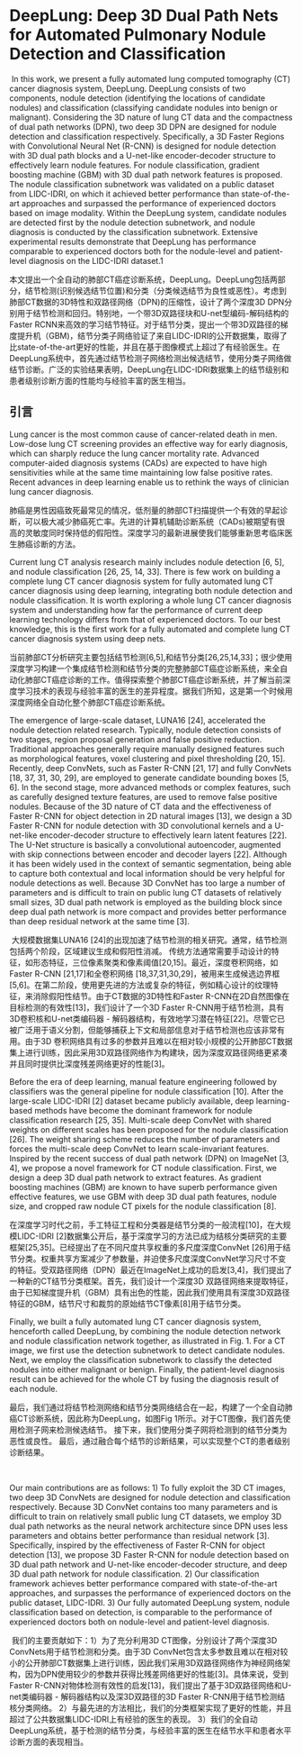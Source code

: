 # DeepLung: Deep 3D Dual Path Nets for Automated Pulmonary Nodule Detection and Classification

​       In this work, we present a fully automated lung computed  tomography (CT) cancer diagnosis system, DeepLung.  DeepLung consists of two components, nodule detection  (identifying the locations of candidate nodules) and classification  (classifying candidate nodules into benign or malignant).  Considering the 3D nature of lung CT data and  the compactness of dual path networks (DPN), two deep  3D DPN are designed for nodule detection and classification  respectively. Specifically, a 3D Faster Regions with  Convolutional Neural Net (R-CNN) is designed for nodule  detection with 3D dual path blocks and a U-net-like  encoder-decoder structure to effectively learn nodule features.  For nodule classification, gradient boosting machine  (GBM) with 3D dual path network features is proposed.  The nodule classification subnetwork was validated on a  public dataset from LIDC-IDRI, on which it achieved better  performance than state-of-the-art approaches and surpassed  the performance of experienced doctors based on  image modality. Within the DeepLung system, candidate  nodules are detected first by the nodule detection subnetwork,  and nodule diagnosis is conducted by the classification  subnetwork. Extensive experimental results demonstrate  that DeepLung has performance comparable to experienced  doctors both for the nodule-level and patient-level  diagnosis on the LIDC-IDRI dataset.1  

​         本文提出一个全自动的肺部CT癌症诊断系统，DeepLung。DeepLung包括两部分，结节检测(识别候选结节位置)和分类（分类候选结节为良性或恶性）。考虑到肺部CT数据的3D特性和双路径网络（DPN)的压缩性，设计了两个深度3D DPN分别用于结节检测和回归。特别地，一个带3D双路径块和U-net型编码-解码结构的Faster RCNN来高效的学习结节特征。对于结节分类，提出一个带3D双路径的梯度提升机（GBM)，结节分类子网络验证了来自LIDC-IDRI的公开数据集，取得了比state-of-the-art更好的性能，并且在基于图像模式上超过了有经验医生。在DeepLung系统中，首先通过结节检测子网络检测出候选结节，使用分类子网络做结节诊断。广泛的实验结果表明，DeepLung在LIDC-IDRI数据集上的结节级别和患者级别诊断方面的性能均与经验丰富的医生相当。



## 引言

Lung cancer is the most common cause of cancer-related
death in men. Low-dose lung CT screening provides an effective
way for early diagnosis, which can sharply reduce
the lung cancer mortality rate. Advanced computer-aided
diagnosis systems (CADs) are expected to have high sensitivities
while at the same time maintaining low false positive
rates. Recent advances in deep learning enable us to rethink
the ways of clinician lung cancer diagnosis.

​         肺癌是男性因癌致死最常见的情况，低剂量的肺部CT扫描提供一个有效的早起诊断，可以极大减少肺癌死亡率。先进的计算机辅助诊断系统（CADs)被期望有很高的灵敏度同时保持低的假阳性。深度学习的最新进展使我们能够重新思考临床医生肺癌诊断的方法。



Current lung CT analysis research mainly includes nodule
detection [6, 5], and nodule classification [26, 25, 14,
33]. There is few work on building a complete lung CT
cancer diagnosis system for fully automated lung CT cancer
diagnosis using deep learning, integrating both nodule
detection and nodule classification. It is worth exploring a
whole lung CT cancer diagnosis system and understanding
how far the performance of current deep learning technology
differs from that of experienced doctors. To our best
knowledge, this is the first work for a fully automated and
complete lung CT cancer diagnosis system using deep nets.

​        当前肺部CT分析研究主要包括结节检测[6,5],和结节分类[26,25,14,33]；很少使用深度学习构建一个集成结节检测和结节分类的完整肺部CT癌症诊断系统，来全自动化肺部CT癌症诊断的工作。值得探索整个肺部CT癌症诊断系统，并了解当前深度学习技术的表现与经验丰富的医生的差异程度。据我们所知，这是第一个时候用深度网络全自动化整个肺部CT癌症诊断系统。



The emergence of large-scale dataset, LUNA16 [24],  accelerated the nodule detection related research. Typically,  nodule detection consists of two stages, region proposal  generation and false positive reduction. Traditional  approaches generally require manually designed features  such as morphological features, voxel clustering and pixel  thresholding [20, 15]. Recently, deep ConvNets, such as  Faster R-CNN [21, 17] and fully ConvNets [18, 37, 31, 30,  29], are employed to generate candidate bounding boxes  [5, 6]. In the second stage, more advanced methods or complex  features, such as carefully designed texture features,  are used to remove false positive nodules. Because of the  3D nature of CT data and the effectiveness of Faster R-CNN  for object detection in 2D natural images [13], we design a  3D Faster R-CNN for nodule detection with 3D convolutional  kernels and a U-net-like encoder-decoder structure to  effectively learn latent features [22]. The U-Net structure is  basically a convolutional autoencoder, augmented with skip  connections between encoder and decoder layers [22]. Although  it has been widely used in the context of semantic  segmentation, being able to capture both contextual and local  information should be very helpful for nodule detections  as well. Because 3D ConvNet has too large a number of parameters  and is difficult to train on public lung CT datasets  of relatively small sizes, 3D dual path network is employed  as the building block since deep dual path network is more  compact and provides better performance than deep residual  network at the same time [3].

​        大规模数据集LUNA16 [24]的出现加速了结节检测的相关研究。通常，结节检测包括两个阶段，区域建议生成和假阳性消减。 传统方法通常需要手动设计的特征，如形态特征，三位像素聚类和像素阈值[20,15]。最近，深度卷积网络，如Faster R-CNN [21,17]和全卷积网络 [18,37,31,30,29]，被用来生成候选边界框[5,6]。在第二阶段，使用更先进的方法或复杂的特征，例如精心设计的纹理特征，来消除假阳性结节。由于CT数据的3D特性和Faster R-CNN在2D自然图像在目标检测的有效性[13]，我们设计了一个3D Faster R-CNN用于结节检测，具有3D卷积核和U-net类编码器  - 解码器结构，有效地学习潜在特征[22]。尽管它已被广泛用于语义分割，但能够捕获上下文和局部信息对于结节检测也应该非常有用。由于3D 卷积网络具有过多的参数并且难以在相对较小规模的公开肺部CT数据集上进行训练，因此采用3D双路径网络作为构建块，因为深度双路径网络更紧凑并且同时提供比深度残差网络更好的性能[3]。



Before the era of deep learning, manual feature engineering followed by classifiers was the general pipeline for  nodule classification [10]. After the large-scale LIDC-IDRI  [2] dataset became publicly available, deep learning-based  methods have become the dominant framework for nodule  classification research [25, 35]. Multi-scale deep ConvNet  with shared weights on different scales has been proposed  for the nodule classification [26]. The weight sharing  scheme reduces the number of parameters and forces the  multi-scale deep ConvNet to learn scale-invariant features.  Inspired by the recent success of dual path network (DPN)  on ImageNet [3, 4], we propose a novel framework for CT  nodule classification. First, we design a deep 3D dual path  network to extract features. As gradient boosting machines  (GBM) are known to have superb performance given effective  features, we use GBM with deep 3D dual path features,  nodule size, and cropped raw nodule CT pixels for the nodule  classification [8]. 

​       在深度学习时代之前，手工特征工程和分类器是结节分类的一般流程[10]，在大规模LIDC-IDRI [2]数据集公开后，基于深度学习的方法已成为结核分类研究的主要框架[25,35]。已经提出了在不同尺度共享权重的多尺度深度ConvNet [26]用于结节分类。权重共享方案减少了参数量，并迫使多尺度深度ConvNet学习尺寸不变的特征。受双路径网络（DPN）最近在ImageNet上成功的启发[3,4]，我们提出了一种新的CT结节分类框架。首先，我们设计一个深度3D 双路径网络来提取特征，由于已知梯度提升机（GBM）具有出色的性能，因此我们使用具有深度3D双路径特征的GBM，结节尺寸和裁剪的原始结节CT像素[8]用于结节分类。

Finally, we built a fully automated lung CT cancer diagnosis  system, henceforth called DeepLung, by combining  the nodule detection network and nodule classification  network together, as illustrated in Fig. 1. For a CT image,  we first use the detection subnetwork to detect candidate  nodules. Next, we employ the classification subnetwork  to classify the detected nodules into either malignant  or benign. Finally, the patient-level diagnosis result can be  achieved for the whole CT by fusing the diagnosis result of  each nodule. 

​         最后，我们通过将结节检测网络和结节分类网络结合在一起，构建了一个全自动肺癌CT诊断系统，因此称为DeepLung，如图Fig 1所示。对于CT图像，我们首先使用检测子网来检测候选结节。 接下来，我们使用分类子网将检测到的结节分类为恶性或良性。 最后，通过融合每个结节的诊断结果，可以实现整个CT的患者级别诊断结果。

​          



Our main contributions are as follows: 1) To fully exploit  the 3D CT images, two deep 3D ConvNets are designed  for nodule detection and classification respectively.  Because 3D ConvNet contains too many parameters and is  difficult to train on relatively small public lung CT datasets,  we employ 3D dual path networks as the neural network  architecture since DPN uses less parameters and obtains  better performance than residual network [3]. Specifically,  inspired by the effectiveness of Faster R-CNN for object  detection [13], we propose 3D Faster R-CNN for nodule  detection based on 3D dual path network and U-net-like encoder-decoder structure, and deep 3D dual path network  for nodule classification. 2) Our classification framework  achieves better performance compared with state-of-the-art  approaches, and surpasses the performance of experienced  doctors on the public dataset, LIDC-IDRI. 3) Our fully automated  DeepLung system, nodule classification based on  detection, is comparable to the performance of experienced  doctors both on nodule-level and patient-level diagnosis.  



​           我们的主要贡献如下：1）为了充分利用3D CT图像，分别设计了两个深度3D ConvNets用于结节检测和分类。由于3D ConvNet包含太多参数且难以在相对较小的公开肺部CT数据集上进行训练，因此我们采用3D双路径网络作为神经网络架构，因为DPN使用较少的参数并获得比残差网络更好的性能[3]。具体来说，受到Faster R-CNN对物体检测有效性的启发[13]，我们提出了基于3D双路径网络和U-net类编码器 - 解码器结构以及深3D双路径的3D Faster R-CNN用于结节检测结核分类网络。 2）与最先进的方法相比，我们的分类框架实现了更好的性能，并且超过了公共数据集LIDC-IDRI上有经验的医生的表现。 3）我们的全自动DeepLung系统，基于检测的结节分类，与经验丰富的医生在结节水平和患者水平诊断方面的表现相当。